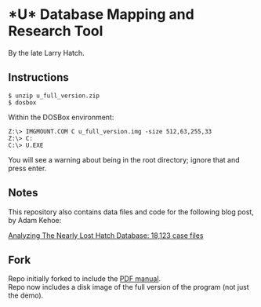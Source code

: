 # \*U\* Database Mapping and Research Tool
By the late Larry Hatch.

## Instructions

`$ unzip u_full_version.zip`  
`$ dosbox`  

Within the DOSBox environment:
```
Z:\> IMGMOUNT.COM C u_full_version.img -size 512,63,255,33
Z:\> C:
C:\> U.EXE
```
You will see a warning about being in the root directory; ignore that and press enter.

## Notes

This repository also contains data files and code for the following blog post, by Adam Kehoe:

[Analyzing The Nearly Lost Hatch Database: 18,123 case 
files](https://web.archive.org/web/20210111082444/https://blog.adamkehoe.com/hatch-udatabase/)

## Fork

Repo initially forked to include the [PDF 
manual](https://web.archive.org/web/20210111232845/https://adamkehoe.com/static/uap/hatch/hatch_manual.pdf).   
Repo now includes a disk image of the full version of the program (not just the demo).
